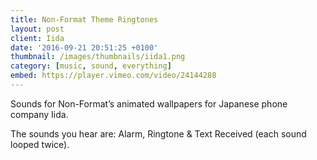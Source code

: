 ```yaml
---
title: Non-Format Theme Ringtones
layout: post
client: Iida
date: '2016-09-21 20:51:25 +0100'
thumbnail: /images/thumbnails/iida1.png
category: [music, sound, everything]
embed: https://player.vimeo.com/video/24144288
---
```

Sounds for Non-Format’s animated wallpapers for Japanese phone company Iida.

The sounds you hear are:
Alarm, Ringtone & Text Received
(each sound looped twice).
